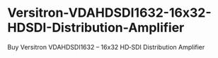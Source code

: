# Versitron-VDAHDSDI1632-16x32-HDSDI-Distribution-Amplifier
Buy Versitron VDAHDSDI1632 – 16x32 HD‑SDI Distribution Amplifier
